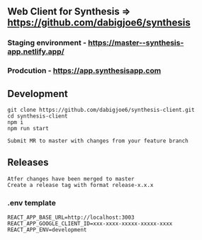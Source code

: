 ## Web Client for Synthesis => https://github.com/dabigjoe6/synthesis
### Staging environment - https://master--synthesis-app.netlify.app/
### Prodcution - https://app.synthesisapp.com

## Development
```
git clone https://github.com/dabigjoe6/synthesis-client.git
cd synthesis-client
npm i
npm run start

Submit MR to master with changes from your feature branch

```

## Releases
```
Atfer changes have been merged to master
Create a release tag with format release-x.x.x
```

### .env template
```
REACT_APP_BASE_URL=http://localhost:3003
REACT_APP_GOOGLE_CLIENT_ID=xxx-xxxx-xxxxx-xxxxx-xxxx
REACT_APP_ENV=development
```
